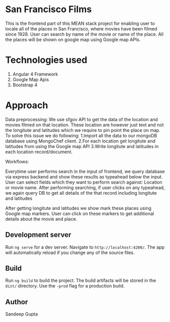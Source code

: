 # San Francisco Films

This is the frontend part of this MEAN stack project for enabling user to locale all of the places in San Francisco, where movies have been filmed since 1928. User can search by name of the movie or name of the place. All the places will be shown on google map using Google map APIs.

# Technologies used
1. Angular 4 Framework
2. Google Map Apis
3. Bootstrap 4

# Approach

Data preprocessing:
We use sfgov API to get the data of the location and movies filmed on that location. These location are however just text and not the longitute and latitudes which we require to pin point the place on map. To solve this issue we do following:
1.Import all the data to our mongoDB database using MongoChef client.
2.For each location get longitute and latitudes from using the Google map API
3.Write longitute and latitudes in each location record/document.

Workflows:

Everytime user performs search in the input of frontend, we query database via express backend and show these results as typeahead below the input. User can select fields which they want to perform search against: Location or movie name. After performing searching, if user clicks on any typeahead, we again query DB to get all details of the that record including longitute and latitudes

After getting longitute and latitudes we show mark these places using Google map markers.
User can click on these markers to get additional details about the movie and place.


## Development server
Run `ng serve` for a dev server. Navigate to `http://localhost:4200/`. The app will automatically reload if you change any of the source files.

## Build

Run `ng build` to build the project. The build artifacts will be stored in the `dist/` directory. Use the `-prod` flag for a production build.

## Author

Sandeep Gupta


